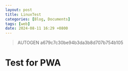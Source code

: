 ```yaml
---
layout: post
title: LinuxTest
categories: [Blog, Documents]
tags: [web]
date: 2024-08-11 16:29 +0800
---
```

> AUTOGEN a679c7c30be94b3da3b8d707b754b105

# Test for PWA
